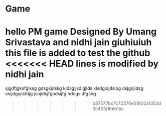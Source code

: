 # Game
hello
PM game
Designed By Umang Srivastava and nidhi jain
giuhiuiuh
this file is added to test the github
<<<<<<< HEAD
lines is modified by nidhi jain
=======
sjgdfjgksfglksg
gdsgkjdskg
kjdsgljsdlgjlds
klsdgjojdsipg
dsjgojidsg
oisjdgojisfdjg
jsojidsjfgodsijfg
hdogsidfgshg
>>>>>>> b87577bc7c72370e51802a1352d3c40fa16eb1bc
